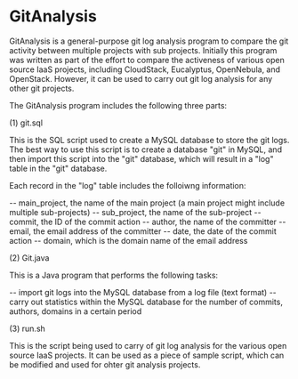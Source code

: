 GitAnalysis
===========

GitAnalysis is a general-purpose git log analysis program to compare the git activity between multiple projects with sub projects. Initially this program was written as part of the effort to compare the activeness of various open source IaaS projects, including CloudStack, Eucalyptus, OpenNebula, and OpenStack. However, it can be used to carry out git log analysis for any other git projects.

The GitAnalysis program includes the following three parts:

(1) git.sql

This is the SQL script used to create a MySQL database to store the git logs. The best way to use this script is to create a database "git" in MySQL, and then import this script into the "git" database, which will result in a "log" table in the "git" database.

Each record in the "log" table includes the folloiwng information:

  -- main_project, the name of the main project (a main project might include multiple sub-projects)
  -- sub_project, the name of the sub-project
  -- commit, the ID of the commit action
  -- author, the name of the committer
  -- email, the email address of the committer
  -- date, the date of the commit action
  -- domain, which is the domain name of the email address
  
(2) Git.java

This is a Java program that performs the following tasks:

  -- import git logs into the MySQL database from a log file (text format)
  -- carry out statistics within the MySQL database for the number of commits, authors, domains in a certain period

(3) run.sh

This is the script being used to carry of git log analysis for the various open source IaaS projects. It can be used as a piece of sample script, which can be modified and used for ohter git analysis projects.



